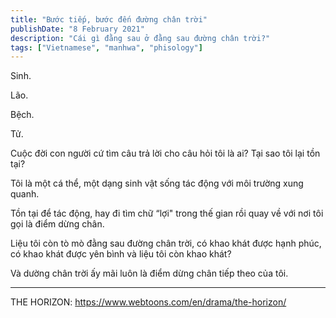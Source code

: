 ```yaml
---
title: "Bước tiếp, bước đến đường chân trời"
publishDate: "8 February 2021"
description: "Cái gì đằng sau ở đằng sau đường chân trời?"
tags: ["Vietnamese", "manhwa", "phisology"]
---
```


Sinh.

Lão.

Bệch.

Tử.

Cuộc đời con người cứ tìm câu trả lời cho câu hỏi tôi là ai? Tại sao tôi lại tồn tại?

Tôi là một cá thể, một dạng sinh vật sống tác động với môi trường xung quanh.

Tồn tại để tác động, hay đi tìm chữ “lợi" trong thế gian rồi quay về với nơi tôi gọi là điểm dừng chân.

Liệu tôi còn tò mò đằng sau đường chân trời, có khao khát được hạnh phúc, có khao khát được yên bình và liệu tôi còn khao khát?

Và dường chân trời ấy mãi luôn là điểm dừng chân tiếp theo của tôi.

---

THE HORIZON: https://www.webtoons.com/en/drama/the-horizon/
